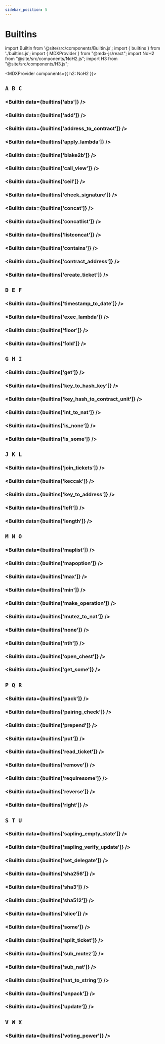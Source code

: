 ```yaml
---
sidebar_position: 5
---
```


# Builtins

import Builtin from '@site/src/components/Builtin.js';
import { builtins } from './builtins.js';
import { MDXProvider } from "@mdx-js/react";
import NoH2 from "@site/src/components/NoH2.js";
import H3 from "@site/src/components/H3.js";

<MDXProvider components={{ h2: NoH2 }}>

## `A B C`

<H3 page="builtins" value={builtins['abs'].sig} />

<Builtin data={builtins['abs']} />

<H3 page="builtins" value={builtins['add'].sig} />

<Builtin data={builtins['add']} />

<H3 page="builtins" value={builtins['address_to_contract'].sig} />

<Builtin data={builtins['address_to_contract']} />

<H3 page="builtins" value={builtins['apply_lambda'].sig} />

<Builtin data={builtins['apply_lambda']} />

<H3 page="builtins" value={builtins['blake2b'].sig} />

<Builtin data={builtins['blake2b']} />

<H3 page="builtins" value={builtins['call_view'].sig}/>

<Builtin data={builtins['call_view']} />

<H3 page="builtins" value={builtins['ceil'].sig} />

<Builtin data={builtins['ceil']} />

<H3 page="builtins" value={builtins['check_signature'].sig} />

<Builtin data={builtins['check_signature']} />

<H3 page="builtins" value={builtins['concat'].sig} />

<Builtin data={builtins['concat']} />

<H3 page="builtins" value={builtins['concatlist'].sig} />

<Builtin data={builtins['concatlist']} />

<H3 page="builtins" value={builtins['listconcat'].sig} />

<Builtin data={builtins['listconcat']} />

<H3 page="builtins" value={builtins['contains'].sig} />

<Builtin data={builtins['contains']} />

<H3 page="builtins" value={builtins['contract_address'].sig} />

<Builtin data={builtins['contract_address']} />

<H3 page="builtins" value={builtins['create_ticket'].sig} />

<Builtin data={builtins['create_ticket']} />

## `D E F`

<H3 page="builtins" value={builtins['timestamp_to_date'].sig} />

<Builtin data={builtins['timestamp_to_date']} />

<H3 page="builtins" value={builtins['exec_lambda'].sig} />

<Builtin data={builtins['exec_lambda']} />

<H3 page="builtins" value={builtins['floor'].sig} />

<Builtin data={builtins['floor']} />

<H3 page="builtins" value={builtins['fold'].sig} />

<Builtin data={builtins['fold']} />

## `G H I`

<H3 page="builtins" value={builtins['get'].sig} />

<Builtin data={builtins['get']} />

<H3 page="builtins" value={builtins['key_to_hash_key'].sig} />

<Builtin data={builtins['key_to_hash_key']} />

<H3 page="builtins" value={builtins['key_hash_to_contract_unit'].sig} />

<Builtin data={builtins['key_hash_to_contract_unit']} />

<H3 page="builtins" value={builtins['int_to_nat'].sig} />

<Builtin data={builtins['int_to_nat']} />

<H3 page="builtins" value={builtins['is_none'].sig} />

<Builtin data={builtins['is_none']} />

<H3 page="builtins" value={builtins['is_some'].sig} />

<Builtin data={builtins['is_some']} />

## `J K L`

<H3 page="builtins" value={builtins['join_tickets'].sig} />

<Builtin data={builtins['join_tickets']} />

<H3 page="builtins" value={builtins['keccak'].sig} />

<Builtin data={builtins['keccak']} />

<H3 page="builtins" value={builtins['key_to_address'].sig} />

<Builtin data={builtins['key_to_address']} />

<H3 page="builtins" value={builtins['left'].sig} />

<Builtin data={builtins['left']} />

<H3 page="builtins" value={builtins['length'].sig} />

<Builtin data={builtins['length']} />

## `M N O`

<H3 page="builtins" value={builtins['maplist'].sig} />

<Builtin data={builtins['maplist']} />

<H3 page="builtins" value={builtins['mapoption'].sig} />

<Builtin data={builtins['mapoption']} />

<H3 page="builtins" value={builtins['max'].sig} />

<Builtin data={builtins['max']} />

<H3 page="builtins" value={builtins['min'].sig} />

<Builtin data={builtins['min']} />

<H3 page="builtins" value={builtins['make_operation'].sig} />

<Builtin data={builtins['make_operation']} />

<H3 page="builtins" value={builtins['mutez_to_nat'].sig} />

<Builtin data={builtins['mutez_to_nat']} />

<H3 page="builtins" value={builtins['none'].sig} />

<Builtin data={builtins['none']} />

<H3 page="builtins" value={builtins['nth'].sig} />

<Builtin data={builtins['nth']} />

<H3 page="builtins" value={builtins['open_chest'].sig} />

<Builtin data={builtins['open_chest']} />

<H3 page="builtins" value={builtins['get_some'].sig} />

<Builtin data={builtins['get_some']} />

## `P Q R`

<H3 page="builtins" value={builtins['pack'].sig} />

<Builtin data={builtins['pack']} />

<H3 page="builtins" value={builtins['pairing_check'].sig} />

<Builtin data={builtins['pairing_check']} />

<H3 page="builtins" value={builtins['prepend'].sig} />

<Builtin data={builtins['prepend']} />

<H3 page="builtins" value={builtins['put'].sig} />

<Builtin data={builtins['put']} />

<H3 page="builtins" value={builtins['read_ticket'].sig} />

<Builtin data={builtins['read_ticket']} />

<H3 page="builtins" value={builtins['remove'].sig} />

<Builtin data={builtins['remove']} />

<H3 page="builtins" value={builtins['requiresome'].sig} />

<Builtin data={builtins['requiresome']} />

<H3 page="builtins" value={builtins['reverse'].sig} />

<Builtin data={builtins['reverse']} />

<H3 page="builtins" value={builtins['right'].sig} />

<Builtin data={builtins['right']} />

## `S T U`

<H3 page="builtins" value={builtins['sapling_empty_state'].sig} />

<Builtin data={builtins['sapling_empty_state']} />

<H3 page="builtins" value={builtins['sapling_verify_update'].sig} />

<Builtin data={builtins['sapling_verify_update']} />

<H3 page="builtins" value={builtins['set_delegate'].sig} />

<Builtin data={builtins['set_delegate']} />

<H3 page="builtins" value={builtins['sha256'].sig} />

<Builtin data={builtins['sha256']} />

<H3 page="builtins" value={builtins['sha3'].sig} />

<Builtin data={builtins['sha3']} />

<H3 page="builtins" value={builtins['sha512'].sig} />

<Builtin data={builtins['sha512']} />

<H3 page="builtins" value={builtins['slice'].sig} />

<Builtin data={builtins['slice']} />

<H3 page="builtins" value={builtins['some'].sig} />

<Builtin data={builtins['some']} />

<H3 page="builtins" value={builtins['split_ticket'].sig} />

<Builtin data={builtins['split_ticket']} />

<H3 page="builtins" value={builtins['sub_mutez'].sig} />

<Builtin data={builtins['sub_mutez']} />

<H3 page="builtins" value={builtins['sub_nat'].sig} />

<Builtin data={builtins['sub_nat']} />

<H3 page="builtins" value={builtins['nat_to_string'].sig} />

<Builtin data={builtins['nat_to_string']} />

<H3 page="builtins" value={builtins['unpack'].sig} />

<Builtin data={builtins['unpack']} />

<H3 page="builtins" value={builtins['update'].sig} />

<Builtin data={builtins['update']} />

## `V W X`

<H3 page="builtins" value={builtins['voting_power'].sig} />

<Builtin data={builtins['voting_power']} />














</MDXProvider>